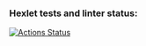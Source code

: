 ### Hexlet tests and linter status:
[![Actions Status](https://github.com/Sancho556/frontend-project-lvl1/workflows/hexlet-check/badge.svg)](https://github.com/Sancho556/frontend-project-lvl1/actions)